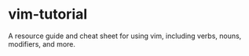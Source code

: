 # vim-tutorial

A resource guide and cheat sheet for using vim, including verbs, nouns, modifiers, and more.
